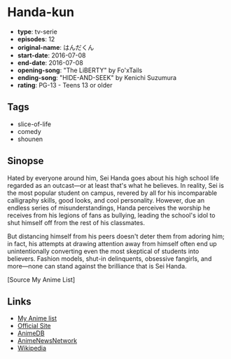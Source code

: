 # Handa-kun

-   **type**: tv-serie
-   **episodes**: 12
-   **original-name**: はんだくん
-   **start-date**: 2016-07-08
-   **end-date**: 2016-07-08
-   **opening-song**: "The LiBERTY" by Fo'xTails
-   **ending-song**: "HIDE-AND-SEEK" by Kenichi Suzumura
-   **rating**: PG-13 - Teens 13 or older

## Tags

-   slice-of-life
-   comedy
-   shounen

## Sinopse

Hated by everyone around him, Sei Handa goes about his high school life regarded as an outcast—or at least that's what he believes. In reality, Sei is the most popular student on campus, revered by all for his incomparable calligraphy skills, good looks, and cool personality. However, due an endless series of misunderstandings, Handa perceives the worship he receives from his legions of fans as bullying, leading the school's idol to shut himself off from the rest of his classmates.

But distancing himself from his peers doesn't deter them from adoring him; in fact, his attempts at drawing attention away from himself often end up unintentionally converting even the most skeptical of students into believers. Fashion models, shut-in delinquents, obsessive fangirls, and more—none can stand against the brilliance that is Sei Handa.

[Source My Anime List]

## Links

-   [My Anime list](https://myanimelist.net/anime/32648/Handa-kun)
-   [Official Site](http://www.tbs.co.jp/anime/handaanime/)
-   [AnimeDB](http://anidb.info/perl-bin/animedb.pl?show=anime&aid=11908)
-   [AnimeNewsNetwork](http://www.animenewsnetwork.com/encyclopedia/anime.php?id=18139)
-   [Wikipedia](https://en.wikipedia.org/wiki/Barakamon)
